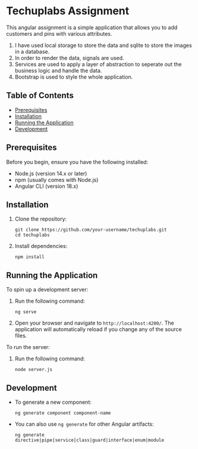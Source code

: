# Techuplabs Assignment

This angular assignment is a simple application that allows you to add customers and pins with various attributes.

1. I have used local storage to store the data and sqlite to store the images in a database.
2. In order to render the data, signals are used.
3. Services are used to apply a layer of abstraction to seperate out the business logic and handle the data.
4. Bootstrap is used to style the whole application.

## Table of Contents

- [Prerequisites](#prerequisites)
- [Installation](#installation)
- [Running the Application](#running-the-application)
- [Development](#development)

## Prerequisites

Before you begin, ensure you have the following installed:

- Node.js (version 14.x or later)
- npm (usually comes with Node.js)
- Angular CLI (version 18.x)

## Installation

1. Clone the repository:

   ```
   git clone https://github.com/your-username/techuplabs.git
   cd techuplabs
   ```

2. Install dependencies:
   ```
   npm install
   ```

## Running the Application

To spin up a development server:

1. Run the following command:

   ```
   ng serve
   ```

2. Open your browser and navigate to `http://localhost:4200/`. The application will automatically reload if you change any of the source files.

To run the server:

1. Run the following command:
   ```
   node server.js
   ```

## Development

- To generate a new component:

  ```
  ng generate component component-name
  ```

- You can also use `ng generate` for other Angular artifacts:
  ```
  ng generate directive|pipe|service|class|guard|interface|enum|module
  ```
